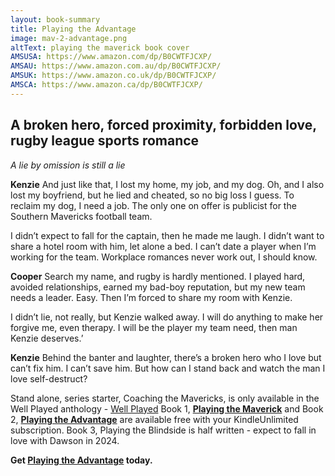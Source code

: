 ```yaml
---
layout: book-summary
title: Playing the Advantage
image: mav-2-advantage.png
altText: playing the maverick book cover
AMSUSA: https://www.amazon.com/dp/B0CWTFJCXP/
AMSAU: https://www.amazon.com.au/dp/B0CWTFJCXP/
AMSUK: https://www.amazon.co.uk/dp/B0CWTFJCXP/
AMSCA: https://www.amazon.ca/dp/B0CWTFJCXP/
---
```


## A broken hero, forced proximity, forbidden love, rugby league sports romance

_A lie by omission is still a lie_

**Kenzie**
And just like that, I lost my home, my job, and my dog. Oh, and I also lost my boyfriend, but he lied and cheated, so no big loss I guess.
To reclaim my dog, I need a job. The only one on offer is publicist for the Southern Mavericks football team.

I didn’t expect to fall for the captain, then he made me laugh.
I didn’t want to share a hotel room with him, let alone a bed.
I can’t date a player when I’m working for the team.
Workplace romances never work out, I should know.

**Cooper**
Search my name, and rugby is hardly mentioned.
I played hard, avoided relationships, earned my bad-boy reputation, but my new team needs a leader. Easy.
Then I’m forced to share my room with Kenzie.

I didn’t lie, not really, but Kenzie walked away.
I will do anything to make her forgive me, even therapy.
I will be the player my team need, then man Kenzie deserves.’

**Kenzie**
Behind the banter and laughter, there’s a broken hero who I love but can’t fix him.
I can’t save him. But how can I stand back and watch the man I love self-destruct?

Stand alone, series starter, Coaching the Mavericks, is only available in the Well Played anthology - [Well Played](https://www.amazon.com/dp/B0CN82WW5B/ "Well Played")
Book 1, **[Playing the Maverick](https://www.amazon.com/dp/B0CW185J8H/ "Playing the Maverick")** and Book 2, **[Playing the Advantage](https://www.amazon.com/dp/B0CWTFJCXP/ "Playing the Advantage")** are available free with your KindleUnlimited subscription. Book 3, Playing the Blindside is half written - expect to fall in love with Dawson in 2024.

**Get [Playing the Advantage](https://www.amazon.com/dp/B0CWTFJCXP/ "Playing the Advantage") today.**
